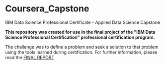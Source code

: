 # Coursera_Capstone
IBM Data Science Professional Certificate - Applied Data Science Capstone

**This repository was created for use in the final project of the "IBM Data Science Professional Certification" professional certification program.**

The challenge was to define a problem and seek a solution to that problem using the tools learned during certification.
For further information, please read the [FINAL REPORT](https://github.com/felipedmnq/Coursera_Capstone/blob/master/IBM_DS_Munich_capstone_report.pdf)
